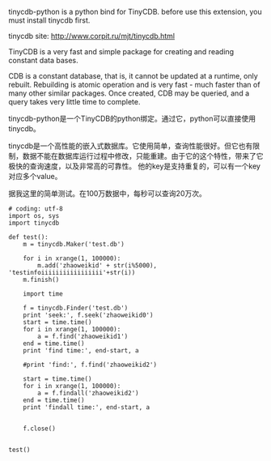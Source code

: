 tinycdb-python is a python bind for TinyCDB.
before use this extension, you must install tinycdb first.


tinycdb site: http://www.corpit.ru/mjt/tinycdb.html

TinyCDB is a very fast and simple package for creating and reading constant data bases.

CDB is a constant database, that is, it cannot be updated at a runtime, only rebuilt. Rebuilding is atomic operation and is very fast - much faster than of many other similar packages. Once created, CDB may be queried, and a query takes very little time to complete.

tinycdb-python是一个TinyCDB的python绑定。通过它，python可以直接使用tinycdb。

tinycdb是一个高性能的嵌入式数据库。它使用简单，查询性能很好。但它也有限制，数据不能在数据库运行过程中修改，只能重建。由于它的这个特性，带来了它极快的查询速度，以及非常高的可靠性。
他的key是支持重复的，可以有一个key对应多个value。

据我这里的简单测试。在100万数据中，每秒可以查询20万次。

```
# coding: utf-8
import os, sys
import tinycdb

def test():
    m = tinycdb.Maker('test.db')

    for i in xrange(1, 100000):
        m.add('zhaoweikid' + str(i%5000), 'testinfoiiiiiiiiiiiiiiiii'+str(i))
    m.finish()

    import time

    f = tinycdb.Finder('test.db')
    print 'seek:', f.seek('zhaoweikid0')
    start = time.time()
    for i in xrange(1, 100000):
        a = f.find('zhaoweikid1')
    end = time.time()
    print 'find time:', end-start, a

    #print 'find:', f.find('zhaoweikid2')

    start = time.time()
    for i in xrange(1, 100000):
        a = f.findall('zhaoweikid2')
    end = time.time()
    print 'findall time:', end-start, a


    f.close()


test()

```